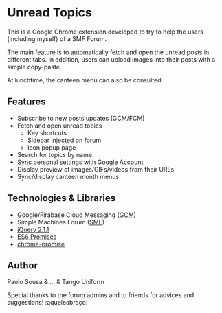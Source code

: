 # Unread Topics

This is a Google Chrome extension developed to try to help the users (including myself) of a SMF Forum.

The main feature is to automatically fetch and open the unread posts in different tabs.
In addition, users can upload images into their posts with a simple copy-paste.

At lunchtime, the canteen menu can also be consulted.


## Features

* Subscribe to new posts updates (GCM/FCM)
* Fetch and open unread topics
	* Key shortcuts
	* Sidebar injected on forum
	* Icon popup page
* Search for topics by name
* Sync personal settings with Google Account
* Display preview of images/GIFs/videos from their URLs
* Sync/display canteen month menus

## Technologies & Libraries
* Google/Firabase Cloud Messaging ([GCM](https://developers.google.com/cloud-messaging/chrome/client))
* Simple Machines Forum ([SMF](http://www.simplemachines.org/))
* [jQuery 2.1.1](https://jquery.com/)
* [ES6 Promises](https://developer.mozilla.org/en-US/docs/Web/JavaScript/Reference/Global_Objects/Promise)
* [chrome-promise](https://github.com/tfoxy/chrome-promise)


## Author

Paulo Sousa & ... & Tango Uniform

Special thanks to the forum admins and to friends for advices and suggestions! :aqueleabraço: